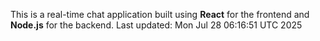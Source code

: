 This is a real-time chat application built using **React** for the frontend and **Node.js** for the backend.
Last updated: Mon Jul 28 06:16:51 UTC 2025
